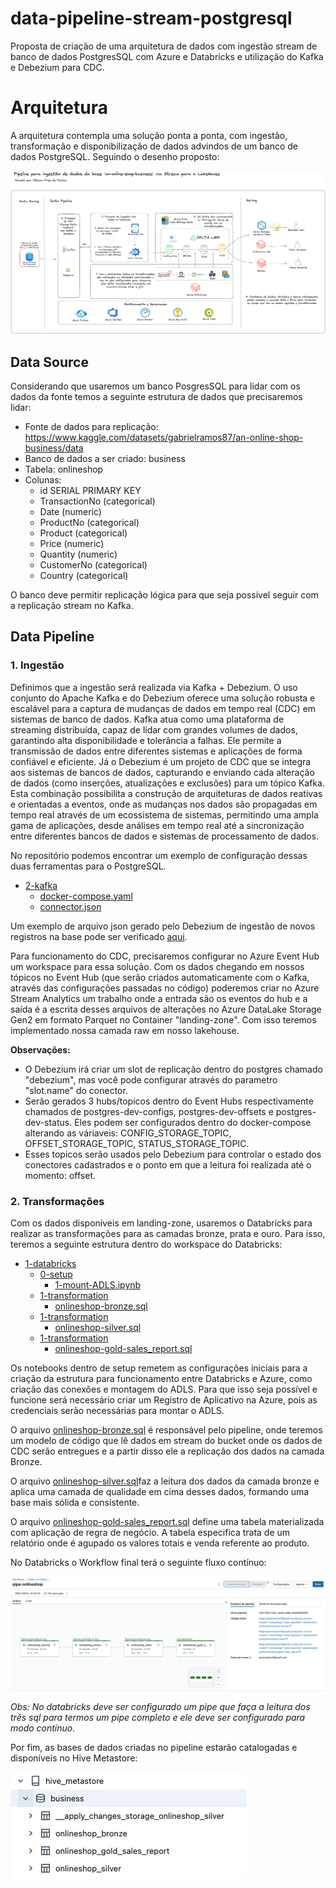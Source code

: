 # data-pipeline-stream-postgresql

Proposta de criação de uma arquitetura de dados com ingestão stream de banco de dados PostgresSQL com Azure e Databricks e utilização do Kafka e Debezium para CDC.

# Arquitetura


A arquitetura contempla uma solução ponta a ponta, com ingestão, transformação e disponibilização de dados advindos de um banco de dados PostgreSQL. Seguindo o desenho proposto:


<img src="onlineshop/0-resources/arquitetura.png" alt="Desenho da arquitetura proposta">

## Data Source
Considerando que usaremos um banco PosgresSQL para lidar com os dados da fonte temos a seguinte estrutura de dados que precisaremos lidar:

* Fonte de dados para replicação: https://www.kaggle.com/datasets/gabrielramos87/an-online-shop-business/data
* Banco de dados a ser criado: business
* Tabela: onlineshop
* Colunas:
   - id SERIAL PRIMARY KEY
   - TransactionNo (categorical)
   - Date (numeric)
   - ProductNo  (categorical)
   - Product  (categorical)
   - Price (numeric)
   - Quantity (numeric)
   - CustomerNo (categorical)
   - Country (categorical)

  
O banco deve permitir replicação lógica para que seja possível seguir com a replicação stream no Kafka. 

## Data Pipeline

<h3>1. Ingestão</h3>
Definimos que a ingestão será realizada via Kafka + Debezium. O uso conjunto do Apache Kafka e do Debezium oferece uma solução robusta e escalável para a captura de mudanças de dados em tempo real (CDC) em sistemas de banco de dados. Kafka atua como uma plataforma de streaming distribuída, capaz de lidar com grandes volumes de dados, garantindo alta disponibilidade e tolerância a falhas. Ele permite a transmissão de dados entre diferentes sistemas e aplicações de forma confiável e eficiente. Já o Debezium é um projeto de CDC que se integra aos sistemas de bancos de dados, capturando e enviando cada alteração de dados (como inserções, atualizações e exclusões) para um tópico Kafka. Esta combinação possibilita a construção de arquiteturas de dados reativas e orientadas a eventos, onde as mudanças nos dados são propagadas em tempo real através de um ecossistema de sistemas, permitindo uma ampla gama de aplicações, desde análises em tempo real até a sincronização entre diferentes bancos de dados e sistemas de processamento de dados.

No repositório podemos encontrar um exemplo de configuração dessas duas ferramentas para o PostgreSQL. 

 * [2-kafka](./onlineshop/1-data-pipeline/2-kafka) 
   * [docker-compose.yaml](./onlineshop/1-data-pipeline/2-kafka/docker-compose.yaml)
   * [connector.json](./onlineshop/1-data-pipeline/2-kafka/connector.json)
  
Um exemplo de arquivo json gerado pelo Debezium de ingestão de novos registros na base pode ser verificado [aqui](./onlineshop/0-resources/cdc-json-file-sample).   

Para funcionamento do CDC, precisaremos configurar no Azure Event Hub um workspace para essa solução. Com os dados chegando em nossos tópicos no Event Hub (que serão criados automaticamente com o Kafka, através das configurações passadas no código) poderemos criar no Azure Stream Analytics um trabalho onde a entrada são os eventos do hub e a saída é a escrita desses arquivos de alterações no Azure DataLake Storage Gen2 em formato Parquet no Container "landing-zone". Com isso teremos implementado nossa camada raw em nosso lakehouse. 

**Observações:**

* O Debezium irá criar um slot de replicação dentro do postgres chamado "debezium", mas você pode configurar através do parametro "slot.name" do conector.
* Serão gerados 3 hubs/topicos dentro do Event Hubs respectivamente chamados de postgres-dev-configs, postgres-dev-offsets e postgres-dev-status. Eles podem ser configurados dentro do docker-compose alterando as váriaveis: CONFIG_STORAGE_TOPIC, OFFSET_STORAGE_TOPIC, STATUS_STORAGE_TOPIC.
* Esses topicos serão usados pelo Debezium para controlar o estado dos conectores cadastrados e o ponto em que a leitura foi realizada até o momento: offset.


### 2. Transformações
Com os dados disponíveis em landing-zone, usaremos o Databricks para realizar as transformações para as camadas bronze, prata e ouro. Para isso, teremos a seguinte estrutura dentro do workspace do Databricks:

 * [1-databricks](./onlineshop/1-data-pipeline/1-databricks)
      * [0-setup](./onlineshop/1-data-pipeline/1-databricks/0-setup)
        * [1-mount-ADLS.ipynb](./onlineshop/1-data-pipeline/1-databricks/0-setup/1-mount-ADLS.ipynb)
      * [1-transformation](./onlineshop/1-data-pipeline/1-databricks/bronze)
        * [onlineshop-bronze.sql](./onlineshop/1-data-pipeline/1-databricks/1-bronze/onlineshop-bronze.sql)
      * [1-transformation](./onlineshop/1-data-pipeline/1-databricks/silver)
        * [onlineshop-silver.sql](./onlineshop/1-data-pipeline/1-databricks/2-silver/onlineshop-silver.sql)
      * [1-transformation](./onlineshop/1-data-pipeline/1-databricks/gold)
        * [onlineshop-gold-sales_report.sql](./onlineshop/1-data-pipeline/1-databricks/3-gold/onlineshop-gold-sales_report.sql)
          

Os notebooks dentro de setup remetem as configurações iniciais para a criação da estrutura para funcionamento entre Databricks e Azure, como criação das conexões e montagem do ADLS. Para que isso seja possível e funcione será necessário criar um Registro de Aplicativo na Azure, pois as credenciais serão necessárias para montar o ADLS.

O arquivo [onlineshop-bronze.sql](./onlineshop/1-data-pipeline/1-databricks/1-bronze/onlineshop-bronze.sql) é responsável pelo pipeline, onde teremos um modelo de código que lê dados em stream do bucket onde os dados de CDC serão entregues e a partir disso ele a replicação dos dados na camada Bronze. 

O arquivo [onlineshop-silver.sql](./onlineshop/1-data-pipeline/1-databricks/2-silver/onlineshop-silver.sql)faz a leitura dos dados da camada bronze e aplica uma camada de qualidade em cima desses dados, formando uma base mais sólida e consistente.

O arquivo [onlineshop-gold-sales_report.sql](./onlineshop/1-data-pipeline/1-databricks/3-gold/onlineshop-gold-sales_report.sql) define uma tabela materializada com aplicação de regra de negócio. A tabela especifica trata de um relatório onde é agupado os valores totais e venda referente ao produto.


No Databricks o Workflow final terá o seguinte fluxo contínuo:

<img src="onlineshop/0-resources/pipeline-databricks.png" alt="Desenho da arquitetura proposta">

*Obs: No databricks deve ser configurado um pipe que faça a leitura dos três sql para termos um pipe completo e ele deve ser configurado para modo contínuo.*

Por fim, as bases de dados criadas no pipeline estarão catalogadas e disponíveis no Hive Metastore:

<img src="onlineshop/0-resources/bases.png" alt="Desenho da arquitetura proposta">




